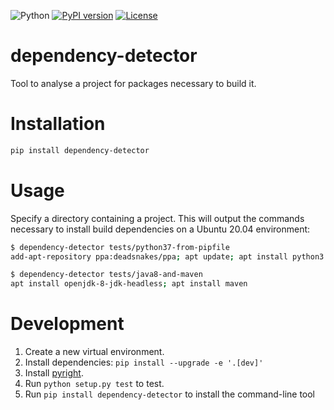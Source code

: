 ![Python](https://github.com/meeshkan/dependency-detector/workflows/Python/badge.svg)
[![PyPI version](https://badge.fury.io/py/dependency-detector.svg)](https://badge.fury.io/py/dependency-detector)
[![License](https://img.shields.io/pypi/l/http-types)](LICENSE)

# dependency-detector
Tool to analyse a project for packages necessary to build it.

# Installation
```sh
pip install dependency-detector
```

# Usage
Specify a directory containing a project. This will output the commands necessary to install build dependencies on a Ubuntu 20.04 environment:

```sh
$ dependency-detector tests/python37-from-pipfile 
add-apt-repository ppa:deadsnakes/ppa; apt update; apt install python3.7

$ dependency-detector tests/java8-and-maven      
apt install openjdk-8-jdk-headless; apt install maven
```

# Development
1. Create a new virtual environment.
1. Install dependencies: `pip install --upgrade -e '.[dev]'`
1. Install [pyright](https://github.com/microsoft/pyright).
1. Run `python setup.py test` to test.
1. Run `pip install dependency-detector` to install the command-line tool
